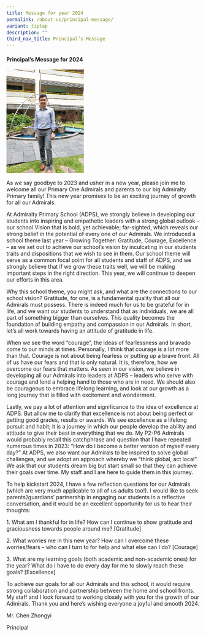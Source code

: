 ```yaml
---
title: Message for year 2024
permalink: /about-us/principal-message/
variant: tiptap
description: ""
third_nav_title: Principal’s Message
---
```

<h4><strong>Principal’s Message for 2024</strong></h4><p></p><div class="isomer-image-wrapper"><img style="width: 40%;" height="auto" width="100%" alt="Principal" src="/images/20221213_105903.jpg"></div><p>As we say goodbye to 2023 and usher in a new year, please join me to welcome all our Primary One Admirals and parents to our big Admiralty Primary family! This new year promises to be an exciting journey of growth for all our Admirals.</p><p>At Admiralty Primary School (ADPS), we strongly believe in developing our students into inspiring and empathetic leaders with a strong global outlook – our school Vision that is bold, yet achievable; far-sighted, which reveals our strong belief in the potential of every one of our Admirals. We introduced a school theme last year – Growing Together: Gratitude, Courage, Excellence – as we set out to achieve our school’s vision by inculcating in our students traits and dispositions that we wish to see in them. Our school theme will serve as a common focal point for all students and staff of ADPS, and we strongly believe that if we grow these traits well, we will be making important steps in the right direction. This year, we will continue to deepen our efforts in this area.</p><p>Why this school theme, you might ask, and what are the connections to our school vision? Gratitude, for one, is a fundamental quality that all our Admirals must possess. There is indeed much for us to be grateful for in life, and we want our students to understand that as individuals, we are all part of something bigger than ourselves. This quality becomes the foundation of building empathy and compassion in our Admirals. In short, let’s all work towards having an attitude of gratitude in life.</p><p>When we see the word “courage”, the ideas of fearlessness and bravado come to our minds at times. Personally, I think that courage is a lot more than that. Courage is not about being fearless or putting up a brave front. All of us have our fears and that is only natural. It is, therefore, how we overcome our fears that matters. As seen in our vision, we believe in developing all our Admirals into leaders at ADPS – leaders who serve with courage and lend a helping hand to those who are in need. We should also be courageous to embrace lifelong learning, and look at our growth as a long journey that is filled with excitement and wonderment.</p><p>Lastly, we pay a lot of attention and significance to the idea of excellence at ADPS. But allow me to clarify that excellence is not about being perfect or getting good grades, results or awards. We see excellence as a lifelong pursuit and habit; it is a journey in which our people develop the ability and attitude to give their best in everything that we do. My P2-P6 Admirals would probably recall this catchphrase and question that I have repeated numerous times in 2023: “How do I become a better version of myself every day?” At ADPS, we also want our Admirals to be inspired to solve global challenges, and we adopt an approach whereby we “think global, act local”. We ask that our students dream big but start small so that they can achieve their goals over time. My staff and I are here to guide them in this journey.</p><p>To help kickstart 2024, I have a few reflection questions for our Admirals (which are very much applicable to all of us adults too!). I would like to seek parents’/guardians’ partnership in engaging our students in a reflective conversation, and it would be an excellent opportunity for us to hear their thoughts:</p><p>1. What am I thankful for in life? How can I continue to show gratitude and graciousness towards people around me? [Gratitude]</p><p>2. What worries me in this new year? How can I overcome these worries/fears – who can I turn to for help and what else can I do? [Courage]</p><p>3. What are my learning goals (both academic and non-academic ones) for the year? What do I have to do every day for me to slowly reach these goals? [Excellence]</p><p></p><p>To achieve our goals for all our Admirals and this school, it would require strong collaboration and partnership between the home and school fronts. My staff and I look forward to working closely with you for the growth of our Admirals. Thank you and here’s wishing everyone a joyful and smooth 2024.</p><p>Mr. Chen Zhongyi</p><p>Principal</p><p></p>